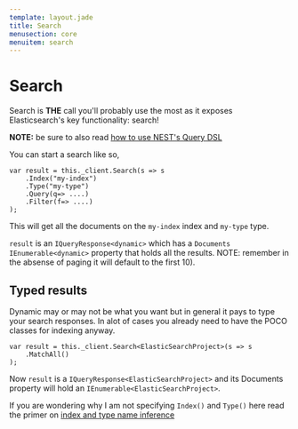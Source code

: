 ```yaml
---
template: layout.jade
title: Search
menusection: core
menuitem: search
---
```



# Search

Search is **THE** call you'll probably use the most as it exposes Elasticsearch's key functionality: search!

**NOTE:** be sure to also read [how to use NEST's Query DSL](/concepts/writing-queries.html)


You can start a search like so, 

    var result = this._client.Search(s => s
        .Index("my-index")
        .Type("my-type")
 		.Query(q=> ....)
 		.Filter(f=> ....)	     
    );

This will get all the documents on the `my-index` index and `my-type` type. 

`result` is an `IQueryResponse<dynamic>` which has a `Documents` `IEnumerable<dynamic>` property that holds all the results. NOTE: remember in the absense of paging it will default to the first 10). 

## Typed results

Dynamic may or may not be what you want but in general it pays to type your search responses. In alot of cases you already need to have the POCO classes for indexing anyway. 

    var result = this._client.Search<ElasticSearchProject>(s => s
        .MatchAll()
    );

Now `result` is a `IQueryResponse<ElasticSearchProject>` and its Documents property will hold an `IEnumerable<ElasticSearchProject>`. 

If you are wondering why I am not specifying `Index()` and `Type()` here read the primer on [index and type name inference](/concepts/index-type-inference.html)








